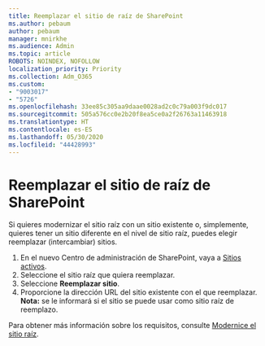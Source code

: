 ```yaml
---
title: Reemplazar el sitio de raíz de SharePoint
ms.author: pebaum
author: pebaum
manager: mnirkhe
ms.audience: Admin
ms.topic: article
ROBOTS: NOINDEX, NOFOLLOW
localization_priority: Priority
ms.collection: Adm_O365
ms.custom:
- "9003017"
- "5726"
ms.openlocfilehash: 33ee85c305aa9daae0028ad2c0c79a003f9dc017
ms.sourcegitcommit: 505a576cc0e2b20f8ea5ce0a2f26763a11463918
ms.translationtype: HT
ms.contentlocale: es-ES
ms.lasthandoff: 05/30/2020
ms.locfileid: "44428993"
---
```

# <a name="replace-the-sharepoint-root-site"></a>Reemplazar el sitio de raíz de SharePoint
Si quieres modernizar el sitio raíz con un sitio existente o, simplemente, quieres tener un sitio diferente en el nivel de sitio raíz, puedes elegir reemplazar (intercambiar) sitios.

1. En el nuevo Centro de administración de SharePoint, vaya a [Sitios activos](https://admin.microsoft.com/sharepoint?page=siteManagement&modern=true).
2. Seleccione el sitio raíz que quiera reemplazar.
3. Seleccione **Reemplazar sitio**.
4. Proporcione la dirección URL del sitio existente con el que reemplazar. **Nota:** se le informará si el sitio se puede usar como sitio raíz de reemplazo.

Para obtener más información sobre los requisitos, consulte [Modernice el sitio raíz](https://docs.microsoft.com/sharepoint/modern-root-site).
